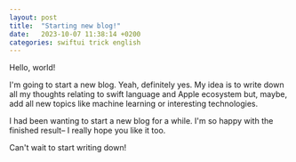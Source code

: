 ```yaml
---
layout: post
title:  "Starting new blog!"
date:   2023-10-07 11:38:14 +0200
categories: swiftui trick english
---
```


Hello, world!

I'm going to start a new blog. Yeah, definitely yes. My idea is to write down all my thoughts relating to swift language and Apple ecosystem but, maybe, add all new topics like machine learning or interesting technologies.

I had been wanting to start a new blog for a while. I'm so happy with the finished result– I really hope you like it too.

Can't wait to start writing down!